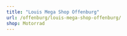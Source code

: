 ```yaml
---
title: "Louis Mega Shop Offenburg"
url: /offenburg/louis-mega-shop-offenburg/
shop: Motorrad
---
```

